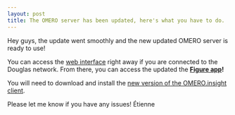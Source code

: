 ```yaml
---
layout: post
title: The OMERO server has been updated, here's what you have to do.
---
```


Hey guys, the update went smoothly and the new updated OMERO server is ready to use! 

You can access the [web interface](http://mcmpsrv01/omero) right away if you are connected to the Douglas network. From there, you can access the updated the **[Figure app](http://figure.openmicroscopy.org/)!**

You will need to download and install the [new version of the OMERO.insight client](http://downloads.openmicroscopy.org/omero/5.3.1/).

Please let me know if you have any issues!
Étienne
